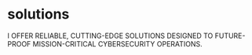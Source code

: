 # solutions
I OFFER RELIABLE, CUTTING-EDGE SOLUTIONS DESIGNED TO FUTURE-PROOF MISSION-CRITICAL CYBERSECURITY OPERATIONS.
